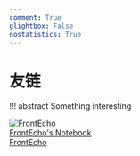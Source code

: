 ```yaml
---
comment: True
glightbox: False
nostatistics: True
---
```


# 友链

!!! abstract
    Something interesting

<div class="flink-list">

<div class="flink-list-item">
    <a href="https://note.frtecho.com/" title="FrontEcho's Notebook" target="_blank">
        <div class="flink-item-icon">
            <img src="../assets/FrontEcho.svg" alt="FrontEcho">
        </div>
        <div class="flink-item-name heti-skip">FrontEcho's Notebook</div>
        <div class="flink-item-desc">FrontEcho</div>
    </a>
</div>

</div>